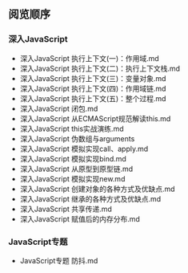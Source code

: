 ## 阅览顺序


### 深入JavaScript
- 深入JavaScript 执行上下文(一)：作用域.md
- 深入JavaScript 执行上下文(二)：执行上下文栈.md
- 深入JavaScript 执行上下文(三)：变量对象.md
- 深入JavaScript 执行上下文(四)：作用域链.md
- 深入JavaScript 执行上下文(五)：整个过程.md
- 深入JavaScript 闭包.md
- 深入JavaScript 从ECMAScript规范解读this.md
- 深入JavaScript this实战演练.md
- 深入JavaScript 伪数组与arguments
- 深入JavaScript 模拟实现call、apply.md
- 深入JavaScript 模拟实现bind.md
- 深入JavaScript 从原型到原型链.md
- 深入JavaScript 模拟实现new.md
- 深入JavaScript 创建对象的各种方式及优缺点.md
- 深入JavaScript 继承的各种方式及优缺点.md
- 深入JavaScript 共享传递.md
- 深入JavaScript 赋值后的内存分布.md

### JavaScript专题
- JavaScript专题 防抖.md
